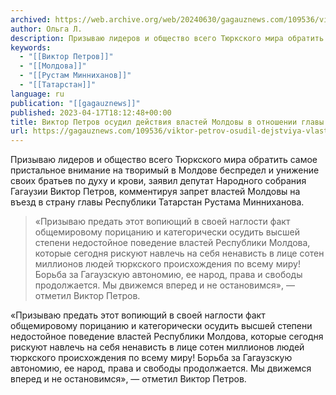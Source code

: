 ```yaml
---
archived: https://web.archive.org/web/20240630/gagauznews.com/109536/viktor-petrov-osudil-dejstviya-vlastej-moldovy-v-otnoshenii-glavy-tatarstana.html
author: Ольга Л.
description: Призываю лидеров и общество всего Тюркского мира обратить самое пристальное внимание на творимый в Молдове беспредел и унижение своих братьев по духу и крови, заявил депутат Народного собрания Гагаузии Виктор Петров, комментируя запрет властей Молдовы на въезд в страну главы Республики Татарстан Рустама Минниханова. «Призываю предать этот вопиющий в своей наглости факт общемировому порицанию и категорически осудить высшей степени недостойное поведение властей Республики Молдова, которые сегодня рискуют навлечь на себя ненависть в лице сотен миллионов людей тюркского происхождения по всему миру! Борьба за Гагаузскую автономию, ее народ, права и свободы продолжается. Мы движемся вперед и не остановимся», — отметил Виктор […]
keywords:
  - "[[Виктор Петров]]"
  - "[[Молдова]]"
  - "[[Рустам Минниханов]]"
  - "[[Татарстан]]"
language: ru
publication: "[[gagauznews]]"
published: 2023-04-17T18:12:48+00:00
title: Виктор Петров осудил действия властей Молдовы в отношении главы Татарстана
url: https://gagauznews.com/109536/viktor-petrov-osudil-dejstviya-vlastej-moldovy-v-otnoshenii-glavy-tatarstana.html
---
```


Призываю лидеров и общество всего Тюркского мира обратить самое пристальное внимание на творимый в Молдове беспредел и унижение своих братьев по духу и крови, заявил депутат Народного собрания Гагаузии Виктор Петров, комментируя запрет властей Молдовы на въезд в страну главы Республики Татарстан Рустама Минниханова.

> «Призываю предать этот вопиющий в своей наглости факт общемировому порицанию и категорически осудить высшей степени недостойное поведение властей Республики Молдова, которые сегодня рискуют навлечь на себя ненависть в лице сотен миллионов людей тюркского происхождения по всему миру! Борьба за Гагаузскую автономию, ее народ, права и свободы продолжается. Мы движемся вперед и не остановимся», — отметил Виктор Петров.

«Призываю предать этот вопиющий в своей наглости факт общемировому порицанию и категорически осудить высшей степени недостойное поведение властей Республики Молдова, которые сегодня рискуют навлечь на себя ненависть в лице сотен миллионов людей тюркского происхождения по всему миру! Борьба за Гагаузскую автономию, ее народ, права и свободы продолжается. Мы движемся вперед и не остановимся», — отметил Виктор Петров.